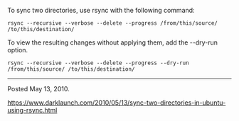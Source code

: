 To sync two directories, use rsync with the following command:
```
rsync --recursive --verbose --delete --progress /from/this/source/ /to/this/destination/
```

To view the resulting changes without applying them, add the --dry-run option.
```
rsync --recursive --verbose --delete --progress --dry-run /from/this/source/ /to/this/destination/
```

---

Posted May 13, 2010.

https://www.darklaunch.com/2010/05/13/sync-two-directories-in-ubuntu-using-rsync.html